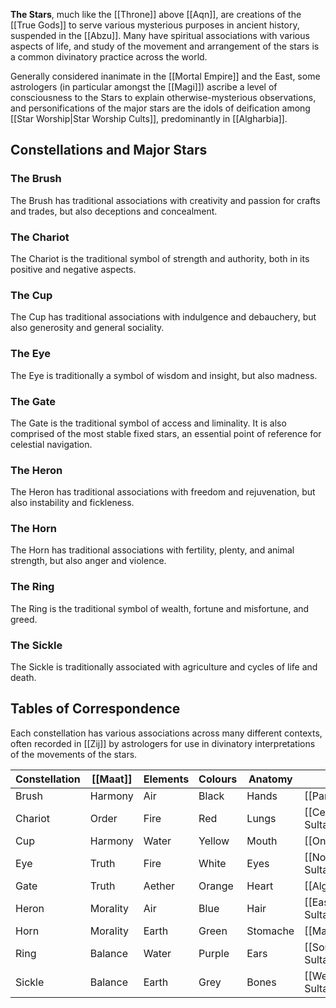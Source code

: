 **The Stars**, much like the [[Throne]] above [[Aqn]], are creations of the [[True Gods]] to serve various mysterious purposes in ancient history, suspended in the [[Abzu]]. Many have spiritual associations with various aspects of life, and study of the movement and arrangement of the stars is a common divinatory practice across the world.

Generally considered inanimate in the [[Mortal Empire]] and the East, some astrologers (in particular amongst the [[Magi]]) ascribe a level of consciousness to the Stars to explain otherwise-mysterious observations, and personifications of the major stars are the idols of deification among [[Star Worship|Star Worship Cults]], predominantly in [[Algharbia]].

## Constellations and Major Stars

### The Brush
The Brush has traditional associations with creativity and passion for crafts and trades, but also deceptions and concealment.

### The Chariot
The Chariot is the traditional symbol of strength and authority, both in its positive and negative aspects.

### The Cup
The Cup has traditional associations with indulgence and debauchery, but also generosity and general sociality.

### The Eye
The Eye is traditionally a symbol of wisdom and insight, but also madness.

### The Gate
The Gate is the traditional symbol of access and liminality. It is also comprised of the most stable fixed stars, an essential point of reference for celestial navigation.

### The Heron
The Heron has traditional associations with freedom and rejuvenation, but also instability and fickleness.

### The Horn
The Horn has traditional associations with fertility, plenty, and animal strength, but also anger and violence. 

### The Ring
The Ring is the traditional symbol of wealth, fortune and misfortune, and greed.

### The Sickle
The Sickle is traditionally associated with agriculture and cycles of life and death.

## Tables of Correspondence
Each constellation has various associations across many different contexts, often recorded in [[Zij]] by astrologers for use in divinatory interpretations of the movements of the stars.

| Constellation | [[Maat]] | Elements | Colours | Anatomy  | Places                  |
| ------------- | -------- | -------- | ------- | -------- | ----------------------- |
| Brush         | Harmony  | Air      | Black   | Hands    | [[Paristan]]            |
| Chariot       | Order    | Fire     | Red     | Lungs    | [[Central Sultanates]]  |
| Cup           | Harmony  | Water    | Yellow  | Mouth    | [[Onistan]]             |
| Eye           | Truth    | Fire     | White   | Eyes     | [[Northern Sultanates]] |
| Gate          | Truth    | Aether   | Orange  | Heart    | [[Algharbia]]           |
| Heron         | Morality | Air      | Blue    | Hair     | [[Eastern Sultanates]]  |
| Horn          | Morality | Earth    | Green   | Stomache | [[Mazandaran]]          |
| Ring          | Balance  | Water    | Purple  | Ears     | [[Southern Sultanates]] |
| Sickle        | Balance  | Earth    | Grey    | Bones    | [[Western Sultanates]]  |
